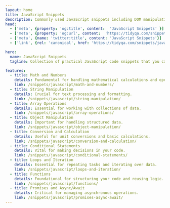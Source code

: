 ```yaml
---
layout: home
title: JavaScript Snippets
description: Commonly used JavaScript snippets including DOM manipulation, Array and Object managements.
head:
  - ['meta', {property: 'og:title', content:  'JavaScript Snippets' }]
  - ['meta', {property: 'og:url', content:  'https://tidyqa.com/snippets/javascript/' }] 
  - ['meta', {name: 'twitter:title', content: 'JavaScript Snippets'}]
  - ['link', {rel: 'canonical', href: 'https://tidyqa.com/snippets/javascript/'}]

hero:
  name: JavaScript Snippets
  tagline: Collection of practical JavaScript code snippets that you can use in your projects.

features:
  - title: Math and Numbers
    details: Fundamental for handling mathematical calculations and operations.
    link: /snippets/javascript/math-and-numbers/
  - title: String Manipulation
    details: Crucial for text processing and formatting.
    link: /snippets/javascript/string-manipulation/
  - title: Array Operations
    details: Essential for working with collections of data.
    link: /snippets/javascript/array-operations/
  - title: Object Manipulation
    details: Important for handling structured data.
    link: /snippets/javascript/object-manipulation/
  - title: Conversion and Calculation
    details: Useful for unit conversions and basic calculations.
    link: /snippets/javascript/conversion-and-calculation/
  - title: Conditional Statements
    details: Vital for making decisions in your code.
    link: /snippets/javascript/conditional-statements/
  - title: Loops and Iteration
    details: Essential for repeating tasks and iterating over data.
    link: /snippets/javascript/loops-and-iteration/
  - title: Functions
    details: Foundational for structuring your code and reusing logic.
    link: /snippets/javascript/functions/
  - title: Promises and Async/Await
    details: Critical for managing asynchronous operations.
    link: /snippets/javascript/promises-async-await/
---
```

